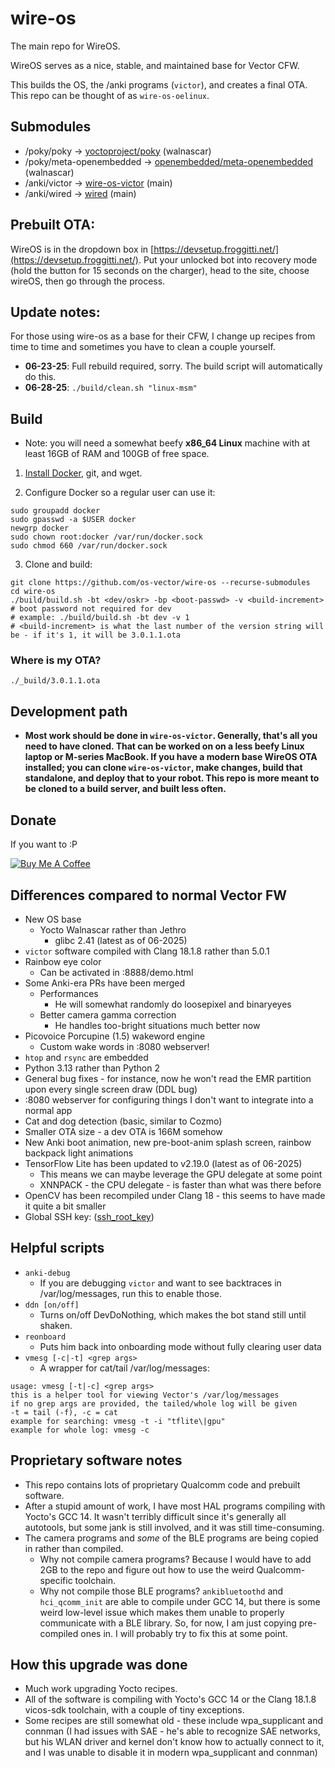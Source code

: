 # wire-os

The main repo for WireOS.

WireOS serves as a nice, stable, and maintained base for Vector CFW.

This builds the OS, the /anki programs (`victor`), and creates a final OTA. This repo can be thought of as `wire-os-oelinux`.

## Submodules

- /poky/poky -> [yoctoproject/poky](https://github.com/yoctoproject/poky) (walnascar)
- /poky/meta-openembedded -> [openembedded/meta-openembedded](https://github.com/openembedded/meta-openembedded) (walnascar)
- /anki/victor -> [wire-os-victor](https://github.com/os-vector/wire-os-victor) (main)
- /anki/wired -> [wired](https://github.com/os-vector/wired) (main)

## Prebuilt OTA:

WireOS is in the dropdown box in [https://devsetup.froggitti.net/](https://devsetup.froggitti.net/). Put your unlocked bot into recovery mode (hold the button for 15 seconds on the charger), head to the site, choose wireOS, then go through the process.

## Update notes:

For those using wire-os as a base for their CFW, I change up recipes from time to time and sometimes you have to clean a couple yourself.

- **06-23-25**: Full rebuild required, sorry. The build script will automatically do this.
- **06-28-25**: `./build/clean.sh "linux-msm"`

## Build

- Note: you will need a somewhat beefy **x86_64 Linux** machine with at least 16GB of RAM and 100GB of free space.

1. [Install Docker](https://docs.docker.com/engine/install/), git, and wget.

2. Configure Docker so a regular user can use it:

```
sudo groupadd docker
sudo gpasswd -a $USER docker
newgrp docker
sudo chown root:docker /var/run/docker.sock
sudo chmod 660 /var/run/docker.sock
```

3. Clone and build:

```
git clone https://github.com/os-vector/wire-os --recurse-submodules
cd wire-os
./build/build.sh -bt <dev/oskr> -bp <boot-passwd> -v <build-increment>
# boot password not required for dev
# example: ./build/build.sh -bt dev -v 1
# <build-increment> is what the last number of the version string will be - if it's 1, it will be 3.0.1.1.ota
```

### Where is my OTA?

`./_build/3.0.1.1.ota`

## Development path

- **Most work should be done in `wire-os-victor`. Generally, that's all you need to have cloned. That can be worked on on a less beefy Linux laptop or M-series MacBook. If you have a modern base WireOS OTA installed; you can clone `wire-os-victor`, make changes, build that standalone, and deploy that to your robot. This repo is more meant to be cloned to a build server, and built less often.**

##  Donate

If you want to :P

[![Buy Me A Coffee](https://www.buymeacoffee.com/assets/img/custom_images/orange_img.png)](https://buymeacoffee.com/kercre123)

## Differences compared to normal Vector FW

-   New OS base
    -   Yocto Walnascar rather than Jethro
        -   glibc 2.41 (latest as of 06-2025)
-   `victor` software compiled with Clang 18.1.8 rather than 5.0.1
-   Rainbow eye color
    -   Can be activated in :8888/demo.html
-   Some Anki-era PRs have been merged
    -   Performances
        -   He will somewhat randomly do loosepixel and binaryeyes
    -   Better camera gamma correction
        -   He handles too-bright situations much better now
-   Picovoice Porcupine (1.5) wakeword engine
    -   Custom wake words in :8080 webserver!
-   `htop` and `rsync` are embedded
-   Python 3.13 rather than Python 2
-   General bug fixes - for instance, now he won't read the EMR partition upon every single screen draw (DDL bug)
-   :8080 webserver for configuring things I don't want to integrate into a normal app
-   Cat and dog detection (basic, similar to Cozmo)
-   Smaller OTA size - a dev OTA is 166M somehow
-   New Anki boot animation, new pre-boot-anim splash screen, rainbow backpack light animations
-   TensorFlow Lite has been updated to v2.19.0 (latest as of 06-2025)
	-  This means we can maybe leverage the GPU delegate at some point
	-  XNNPACK - the CPU delegate - is faster than what was there before
-   OpenCV has been recompiled under Clang 18 - this seems to have made it quite a bit smaller
-   Global SSH key: ([ssh_root_key](https://raw.githubusercontent.com/kercre123/unlocking-vector/refs/heads/main/ssh_root_key))

## Helpful scripts

-	`anki-debug`
	-	If you are debugging `victor` and want to see backtraces in /var/log/messages, run this to enable those.
-	`ddn [on/off]`
	-	Turns on/off DevDoNothing, which makes the bot stand still until shaken.
-	`reonboard`
	-	Puts him back into onboarding mode without fully clearing user data
-	`vmesg [-c|-t] <grep args>`
	-	A wrapper for cat/tail /var/log/messages:

```
usage: vmesg [-t|-c] <grep args>
this is a helper tool for viewing Vector's /var/log/messages
if no grep args are provided, the tailed/whole log will be given
-t = tail (-f), -c = cat
example for searching: vmesg -t -i "tflite\|gpu"
example for whole log: vmesg -c
```

## Proprietary software notes

-	This repo contains lots of proprietary Qualcomm code and prebuilt software.
-	After a stupid amount of work, I have most HAL programs compiling with Yocto's GCC 14. It wasn't terribly difficult since it's generally all autotools, but some jank is still involved, and it was still time-consuming.
-	The camera programs and *some* of the BLE programs are being copied in rather than compiled.
	-	Why not compile camera programs? Because I would have to add 2GB to the repo and figure out how to use the weird Qualcomm-specific toolchain.
	-	Why not compile those BLE programs? `ankibluetoothd` and `hci_qcomm_init` are able to compile under GCC 14, but there is some weird low-level issue which makes them unable to properly communicate with a BLE library. So, for now, I am just copying pre-compiled ones in. I will probably try to fix this at some point.

## How this upgrade was done

-	Much work upgrading Yocto recipes.
-	All of the software is compiling with Yocto's GCC 14 or the Clang 18.1.8 vicos-sdk toolchain, with a couple of tiny exceptions.
-	Some recipes are still somewhat old - these include wpa_supplicant and connman (I had issues with SAE - he's able to recognize SAE networks, but his WLAN driver and kernel don't know how to actually connect to it, and I was unable to disable it in modern wpa_supplicant and connman)
